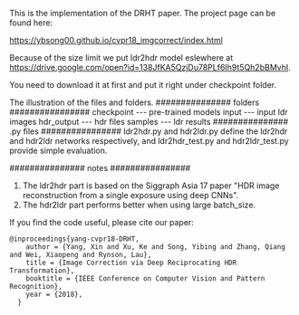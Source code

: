 This is the implementation of the DRHT paper. The project page can be found here:

https://ybsong00.github.io/cvpr18_imgcorrect/index.html

Because of the size limit we put ldr2hdr model eslewhere at 
https://drive.google.com/open?id=138JfKA5QzjDu78PLf6Ih9t5Qh2bBMvhI. 

You need to download it at first and put it right under checkpoint folder.

The illustration of the files and folders.
############### folders ################
checkpoint      ---         pre-trained models
input           ---         input ldr images
hdr_output      ---         hdr files
samples         ---         ldr results
############### .py files ################
ldr2hdr.py and hdr2ldr.py define the ldr2hdr and hdr2ldr networks respectively, and 
ldr2hdr_test.py and hdr2ldr_test.py provide simple evaluation.

############### notes ################
1. The ldr2hdr part is based on the Siggraph Asia 17 paper "HDR image reconstruction from a single exposure using deep CNNs".
2. The hdr2ldr part performs better when using large batch_size. 

<p>If you find the code useful, please cite our paper:</p>

<pre><code>@inproceedings{yang-cvpr18-DRHT,
    author = {Yang, Xin and Xu, Ke and Song, Yibing and Zhang, Qiang and Wei, Xiaopeng and Rynson, Lau},
    title = {Image Correction via Deep Reciprocating HDR Transformation},
    booktitle = {IEEE Conference on Computer Vision and Pattern Recognition},
    year = {2018},
  }
</code></pre>
